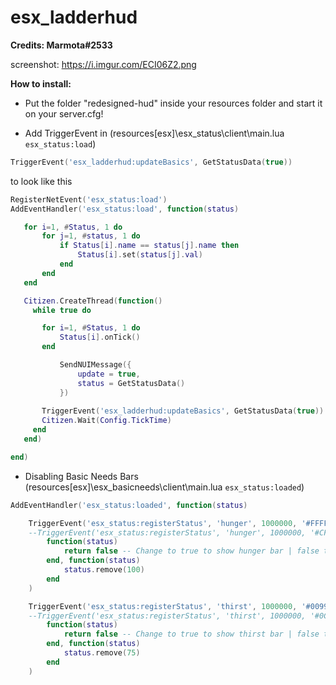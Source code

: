 # esx_ladderhud
**Credits: Marmota#2533**

screenshot:
https://i.imgur.com/ECI06Z2.png


**How to install:**

 - Put the folder "redesigned-hud" inside your resources folder and start it on your server.cfg!
 
 * Add TriggerEvent in (resources\[esx]\esx_status\client\main.lua `esx_status:load`) 
 ```lua
 TriggerEvent('esx_ladderhud:updateBasics', GetStatusData(true))
 ```
 to look like this
 ```lua
 RegisterNetEvent('esx_status:load')
 AddEventHandler('esx_status:load', function(status)
 
 	for i=1, #Status, 1 do
 		for j=1, #status, 1 do
 			if Status[i].name == status[j].name then
 				Status[i].set(status[j].val)
 			end
 		end
 	end
 
 	Citizen.CreateThread(function()
 	  while true do
 
 	  	for i=1, #Status, 1 do
 	  		Status[i].onTick()
 	  	end
 
 			SendNUIMessage({
 				update = true,
 				status = GetStatusData()
 			})
 	
 		TriggerEvent('esx_ladderhud:updateBasics', GetStatusData(true))
 	    Citizen.Wait(Config.TickTime)
 	  end
 	end)
 
 end)
 ```
* Disabling Basic Needs Bars (resources\[esx]\esx_basicneeds\client\main.lua `esx_status:loaded`)
```lua
AddEventHandler('esx_status:loaded', function(status)

	TriggerEvent('esx_status:registerStatus', 'hunger', 1000000, '#FFFF00', -- amarelo
	--TriggerEvent('esx_status:registerStatus', 'hunger', 1000000, '#CFAD0F', -- GOLD
		function(status)
			return false -- Change to true to show hunger bar | false to hide hunger bar
		end, function(status)
			status.remove(100)
		end
	)

	TriggerEvent('esx_status:registerStatus', 'thirst', 1000000, '#0099FF', -- azul
	--TriggerEvent('esx_status:registerStatus', 'thirst', 1000000, '#0C98F1', -- CYAN
		function(status)
			return false -- Change to true to show thirst bar | false to hide thirst bar
		end, function(status)
			status.remove(75)
		end
	)
```
  
